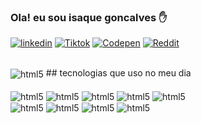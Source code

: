### Ola! eu sou isaque goncalves ✋

[![linkedin](https://img.shields.io/badge/LinkedIn-0077B5?style=for-the-badge&logo=linkedin&logoColor=white)](https://www.linkedin.com/in/isaque-goncalves-779306240)
[![Tiktok](https://img.shields.io/badge/TikTok-000000?style=for-the-badge&logo=tiktok&logoColor=white)](https://www.tiktok.com/@isaqueharper1?is_from_webapp=1&sender_device=pc)
[![Codepen](https://img.shields.io/badge/Codepen-000000?style=for-the-badge&logo=codepen&logoColor=white)](https://codepen.io/Isaqueharper)
[![Reddit](https://img.shields.io/badge/Reddit-FF4500?style=for-the-badge&logo=reddit&logoColor=white)](https://www.reddit.com/user/Harpericeman/)
<br>

<br>

<img align="center" alt="html5" src="https://img.shields.io/badge/Python-3776AB?style=for-the-badge&logo=python&logoColor=white](https://raw.githubusercontent.com/Envoy-VC/Envoy-VC/output/github-contribution-grid-snake-dark.svg)">
## tecnologias que uso no meu dia 

<div style="display: inline_block"><br/>
<img align="center" alt="html5" src="https://img.shields.io/badge/Python-3776AB?style=for-the-badge&logo=python&logoColor=white">
<img align="center" alt="html5" src="https://img.shields.io/badge/C%23-239120?style=for-the-badge&logo=c-sharp&logoColor=white">
<img align="center" alt="html5" src="https://img.shields.io/badge/JavaScript-323330?style=for-the-badge&logo=javascript&logoColor=F7DF1E">
<img align="center" alt="html5" src="https://img.shields.io/badge/PHP-777BB4?style=for-the-badge&logo=php&logoColor=white">
<img align="center" alt="html5" src="https://img.shields.io/badge/MySQL-00000F?style=for-the-badge&logo=mysql&logoColor=white">
   <br>
<img align="center" alt="html5" src="https://img.shields.io/badge/Arduino_IDE-00979D?style=for-the-badge&logo=arduino&logoColor=white">
<img align="center" alt="html5" src="https://img.shields.io/badge/Python-3776AB?style=for-the-badge&logo=python&logoColor=white">

<img align="center" alt="html5" src="https://img.shields.io/badge/Adobe%20Illustrator-FF9A00?style=for-the-badge&logo=adobe%20illustrator&logoColor=white">
<img align="center" alt="html5" src="https://img.shields.io/badge/blender-%23F5792A.svg?style=for-the-badge&logo=blender&logoColor=white">

